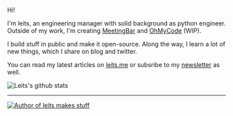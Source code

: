 Hi!

I'm leits, an engineering manager with solid background as python engineer. Outside of my work, I'm creating [MeetingBar](https://github.com/leits/MeetingBar) and [OhMyCode](https://github.com/leits/OhMyCode) (WIP).

I build stuff in public and make it open-source. Along the way, I learn a lot of new things, which I share on blog and twitter.

You can read my latest articles on [leits.me](https://leits.me/blog) or subsribe to my [newsletter](https://leits.substack.com/?r=h8qz8&utm_campaign=pub&utm_medium=web&utm_source=github_profile) as well.

![Leits's github stats](https://github-readme-stats.vercel.app/api?username=leits&show_icons=true&count_private=true&include_all_commits=true&hide_border=true&hide_rank=true&custom_title=leits'+GitHub+Stats)

--------
[![Author of leits makes stuff](https://img.shields.io/badge/Newsletter-leits%20makes%20stuff-orange?style=for-the-badge)](https://leits.substack.com/?r=h8qz8&utm_campaign=pub&utm_medium=web&utm_source=github_profile)
